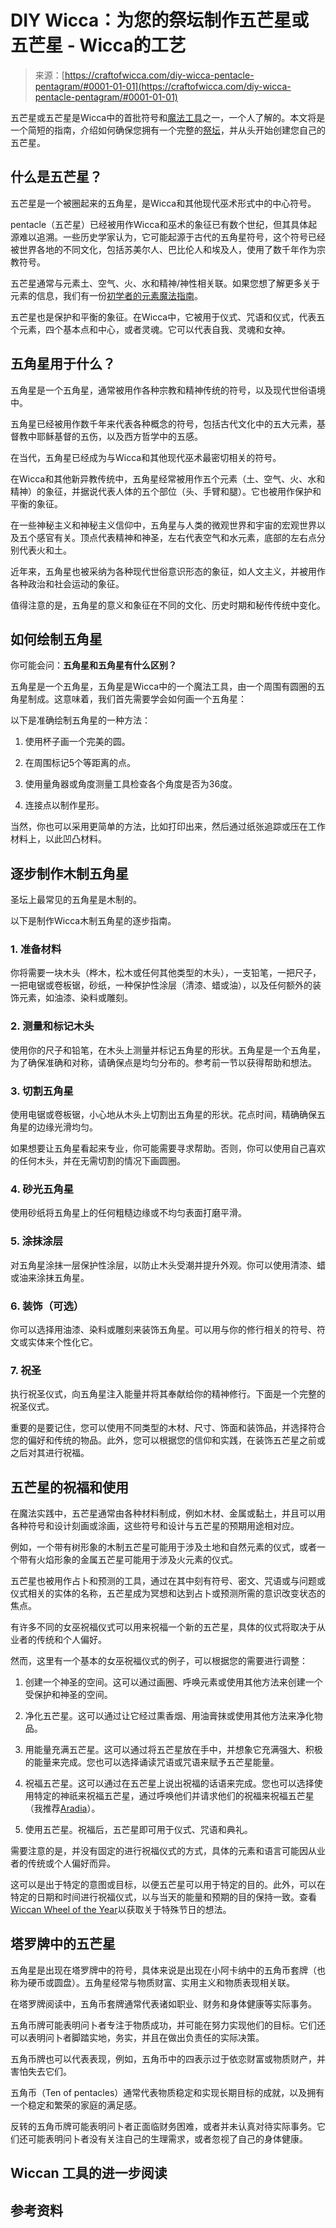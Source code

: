 <!--yml

category: 未分类

date: 2024-06-12 18:10:20

-->

# DIY Wicca：为您的祭坛制作五芒星或五芒星 - Wicca的工艺

> 来源：[https://craftofwicca.com/diy-wicca-pentacle-pentagram/#0001-01-01](https://craftofwicca.com/diy-wicca-pentacle-pentagram/#0001-01-01)

五芒星或五芒星是Wicca中的首批符号和[魔法工具](https://craftofwicca.com/magical-tools-in-wicca-a-comprehensive-guide/)之一，一个人了解的。本文将是一个简短的指南，介绍如何确保您拥有一个完整的[祭坛](https://craftofwicca.com/wiccan-altar-set-up-for-beginners/)，并从头开始创建您自己的五芒星。

## 什么是五芒星？

五芒星是一个被圈起来的五角星，是Wicca和其他现代巫术形式中的中心符号。

pentacle（五芒星）已经被用作Wicca和巫术的象征已有数个世纪，但其具体起源难以追溯。一些历史学家认为，它可能起源于古代的五角星符号，这个符号已经被世界各地的不同文化，包括苏美尔人、巴比伦人和埃及人，使用了数千年作为宗教符号。

五芒星通常与元素土、空气、火、水和精神/神性相关联。如果您想了解更多关于元素的信息，我们有一份[初学者的元素魔法指南](https://craftofwicca.com/elemental-magic-for-beginners/)。

五芒星也是保护和平衡的象征。在Wicca中，它被用于仪式、咒语和仪式，代表五个元素，四个基本点和中心，或者灵魂。它可以代表自我、灵魂和女神。

## 五角星用于什么？

五角星是一个五角星，通常被用作各种宗教和精神传统的符号，以及现代世俗语境中。

五角星已经被用作数千年来代表各种概念的符号，包括古代文化中的五大元素，基督教中耶稣基督的五伤，以及西方哲学中的五感。

在当代，五角星已经成为与Wicca和其他现代巫术最密切相关的符号。

在Wicca和其他新异教传统中，五角星经常被用作五个元素（土、空气、火、水和精神）的象征，并据说代表人体的五个部位（头、手臂和腿）。它也被用作保护和平衡的象征。

在一些神秘主义和神秘主义信仰中，五角星与人类的微观世界和宇宙的宏观世界以及五个感官有关。顶点代表精神和神圣，左右代表空气和水元素，底部的左右点分别代表火和土。

近年来，五角星也被采纳为各种现代世俗意识形态的象征，如人文主义，并被用作各种政治和社会运动的象征。

值得注意的是，五角星的意义和象征在不同的文化、历史时期和秘传传统中变化。

## 如何绘制五角星

你可能会问：**五角星和五角星有什么区别？**

五角星是一个五角星，五角星是Wicca中的一个魔法工具，由一个周围有圆圈的五角星制成。这意味着，我们首先需要学会如何画一个五角星：

以下是准确绘制五角星的一种方法：

1. 使用杯子画一个完美的圆。

1.  在周围标记5个等距离的点。

1.  使用量角器或角度测量工具检查各个角度是否为36度。

1.  连接点以制作星形。

当然，你也可以采用更简单的方法，比如打印出来，然后通过纸张追踪或压在工作材料上，以此凹凸材料。

## 逐步制作木制五角星

圣坛上最常见的五角星是木制的。

以下是制作Wicca木制五角星的逐步指南。

### 1. 准备材料

你将需要一块木头（桦木，松木或任何其他类型的木头），一支铅笔，一把尺子，一把电锯或卷板锯，砂纸，一种保护性涂层（清漆、蜡或油），以及任何额外的装饰元素，如油漆、染料或雕刻。

### 2. 测量和标记木头

使用你的尺子和铅笔，在木头上测量并标记五角星的形状。五角星是一个五角星，为了确保准确和对称，请确保点是均匀分布的。参考前一节以获得帮助和想法。

### 3. 切割五角星

使用电锯或卷板锯，小心地从木头上切割出五角星的形状。花点时间，精确确保五角星的边缘光滑均匀。

如果想要让五角星看起来专业，你可能需要寻求帮助。否则，你可以使用自己喜欢的任何木头，并在无需切割的情况下画圆圈。

### 4. 砂光五角星

使用砂纸将五角星上的任何粗糙边缘或不均匀表面打磨平滑。

### 5. 涂抹涂层

对五角星涂抹一层保护性涂层，以防止木头受潮并提升外观。你可以使用清漆、蜡或油来涂抹五角星。

### 6. 装饰（可选）

你可以选择用油漆、染料或雕刻来装饰五角星。可以用与你的修行相关的符号、符文或实体来个性化它。

### 7. 祝圣

执行祝圣仪式，向五角星注入能量并将其奉献给你的精神修行。下面是一个完整的祝圣仪式。

重要的是要记住，您可以使用不同类型的木材、尺寸、饰面和装饰品，并选择符合您的偏好和传统的物品。此外，您可以根据您的信仰和实践，在装饰五芒星之前或之后对其进行祝福。

## 五芒星的祝福和使用

在魔法实践中，五芒星通常由各种材料制成，例如木材、金属或黏土，并且可以用各种符号和设计刻画或涂画，这些符号和设计与五芒星的预期用途相对应。

例如，一个带有树形象的木制五芒星可能用于涉及土地和自然元素的仪式，或者一个带有火焰形象的金属五芒星可能用于涉及火元素的仪式。

五芒星也被用作占卜和预测的工具，通过在其中刻有符号、密文、咒语或与问题或仪式相关的实体的名称，五芒星成为冥想和达到占卜或预测所需的意识改变状态的焦点。

有许多不同的女巫祝福仪式可以用来祝福一个新的五芒星，具体的仪式将取决于从业者的传统和个人偏好。

然而，这里有一个基本的女巫祝福仪式的例子，可以根据您的需要进行调整：

1.  创建一个神圣的空间。这可以通过画圈、呼唤元素或使用其他方法来创建一个受保护和神圣的空间。

1.  净化五芒星。这可以通过让它经过熏香烟、用油膏抹或使用其他方法来净化物品。

1.  用能量充满五芒星。这可以通过将五芒星放在手中，并想象它充满强大、积极的能量来完成。您也可以选择诵读咒语或咒语来赋予五芒星能量。

1.  祝福五芒星。这可以通过在五芒星上说出祝福的话语来完成。您也可以选择使用特定的神祇来祝福五芒星，通过呼唤他们并请求他们的祝福来祝福五芒星（我推荐[Aradia](https://craftofwicca.com/a-guide-to-aradia-become-a-powerful-aradian-witch/)）。

1.  使用五芒星。祝福后，五芒星即可用于仪式、咒语和典礼。

需要注意的是，并没有固定的进行祝福仪式的方式，具体的元素和语言可能因从业者的传统或个人偏好而异。

这可以是出于特定的意图或目标，以便五芒星可以用于特定的目的。此外，可以在特定的日期和时间进行祝福仪式，以与当天的能量和预期的目的保持一致。查看[Wiccan Wheel of the Year](https://craftofwicca.com/wiccan-holidays-wheel-of-the-year-explained/)以获取关于特殊节日的想法。

## 塔罗牌中的五芒星

五角星是出现在塔罗牌中的符号，具体来说是出现在小阿卡纳中的五角币套牌（也称为硬币或圆盘）。五角星经常与物质财富、实用主义和物质表现相关联。

在塔罗牌阅读中，五角币套牌通常代表诸如职业、财务和身体健康等实际事务。

五角币牌可能表明问卜者专注于物质成功，并可能在努力实现他们的目标。它们还可以表明问卜者脚踏实地，务实，并且在做出负责任的实际决策。

五角币牌也可以代表表现，例如，五角币中的四表示过于依恋财富或物质财产，并害怕失去它们。

五角币（Ten of pentacles）通常代表物质稳定和实现长期目标的成就，以及拥有一个稳定和繁荣的家庭的满足感。

反转的五角币牌可能表明问卜者正面临财务困难，或者并未认真对待实际事务。它们还可能表明问卜者没有关注自己的生理需求，或者忽视了自己的身体健康。

## Wiccan 工具的进一步阅读

## 参考资料
